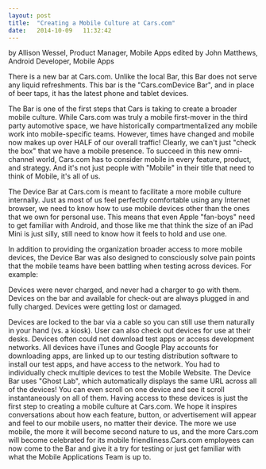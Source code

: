 ```yaml
---
layout: post
title:  "Creating a Mobile Culture at Cars.com"
date:   2014-10-09   11:32:42
---
```


by Allison Wessel, Product Manager, Mobile Apps 
edited by John Matthews, Android Developer, Mobile Apps

There is a new bar at Cars.com. Unlike the local Bar, this Bar does not serve any liquid refreshments. This bar is the "Cars.comDevice Bar", and in place of beer taps, it has the latest phone and tablet devices.

The Bar is one of the first steps that Cars is taking to create a broader mobile culture. While Cars.com was truly a mobile first-mover in the third party automotive space, we have historically compartmentalized any mobile work into mobile-specific teams. However, times have changed and mobile now makes up over HALF of our overall traffic! Clearly, we can't just "check the box" that we have a mobile presence. To succeed in this new omni-channel world, Cars.com has to consider mobile in every feature, product, and strategy. And it's not just people with "Mobile" in their title that need to think of Mobile, it's all of us.

The Device Bar at Cars.com is meant to facilitate a more mobile culture internally.  Just as most of us feel perfectly comfortable using any Internet browser, we need to know how to use mobile devices other than the ones that we own for personal use.  This means that even Apple "fan-boys" need to get familiar with Android, and those like me that think the size of an iPad Mini is just silly, still need to know how it feels to hold and use one.

In addition to providing the organization broader access to more mobile devices, the Device Bar was also designed to consciously solve pain points that the mobile teams have been battling when testing across devices. For example:

Devices were never charged, and never had a charger to go with them.
Devices on the bar and available for check-out are always plugged in and fully charged.
Devices were getting lost or damaged.

Devices are locked to the bar via a cable so you can still use them naturally in your hand (vs. a kiosk).  User can also check out devices for use at their desks.
 Devices often could not download test apps or access development networks.
All devices have iTunes and Google Play accounts for downloading apps, are linked up to our testing distribution software to install our test apps, and have access to the network.
You had to individually check multiple devices to test the Mobile Website.
The Device Bar uses "Ghost Lab", which automatically displays the same URL across all of the devices! You can even scroll on one device and see it scroll instantaneously on all of them.
Having access to these devices is just the first step to creating a mobile culture at Cars.com. We hope it inspires conversations about how each feature, button, or advertisement will appear and feel to our mobile users, no matter their device. The more we use mobile, the more it will become second nature to us, and the more Cars.com will become celebrated for its mobile friendliness.Cars.com employees can now come to the Bar and give it a try for testing or just get familiar with what the Mobile Applications Team is up to.
